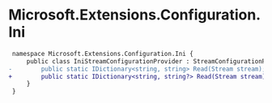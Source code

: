 # Microsoft.Extensions.Configuration.Ini

``` diff
 namespace Microsoft.Extensions.Configuration.Ini {
     public class IniStreamConfigurationProvider : StreamConfigurationProvider {
-        public static IDictionary<string, string> Read(Stream stream);
+        public static IDictionary<string, string?> Read(Stream stream);
     }
 }
```

